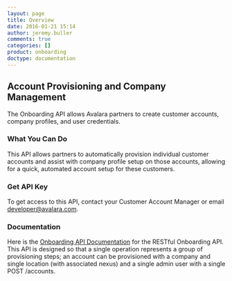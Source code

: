 ```yaml
---
layout: page
title: Overview
date: 2016-01-21 15:14
author: jeremy.buller
comments: true
categories: []
product: onboarding
doctype: documentation
---
```

<h2>Account Provisioning and Company Management</h2>
The Onboarding API allows Avalara partners to create customer accounts, company profiles, and user credentials.
<h3>What You Can Do</h3>
This API allows partners to automatically provision individual customer accounts and assist with company profile setup on those accounts, allowing for a quick, automated account setup for these customers.
<h3>Get API Key</h3>
To get access to this API, contact your Customer Account Manager or email <a href="mailto:developer@avalara.com">developer@avalara.com</a>.
<h3>Documentation</h3>
Here is the <a href="http://developer.avalara.com/wp-content/apireference/beta/#onboarding-api">Onboarding API Documentation</a> for the RESTful Onboarding API. This API is designed so that a single operation represents a group of provisioning steps; an account can be provisioned with a company and single location (with associated nexus) and a single admin user with a single POST /accounts.
